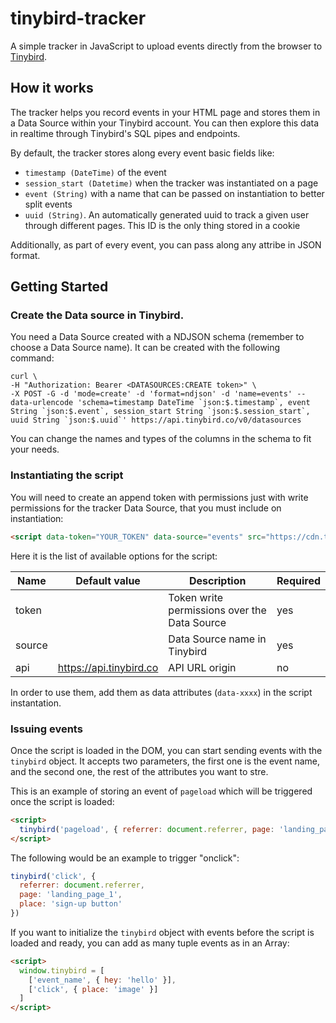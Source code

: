 # tinybird-tracker

A simple tracker in JavaScript to upload events directly from the browser to [Tinybird](https://www.tinybird.co).

## How it works

The tracker helps you record events in your HTML page and stores them in a Data Source within your Tinybird account. You can then explore this data in realtime through Tinybird's SQL pipes and endpoints.

By default, the tracker stores along every event basic fields like:

* `timestamp (DateTime)` of the event
* `session_start (Datetime)` when the tracker was instantiated on a page
* `event (String)` with a name that can be passed on instantiation to better split events
* `uuid (String)`. An automatically generated uuid to track a given user through different pages. This ID is the only thing stored in a cookie

Additionally, as part of every event, you can pass along any attribe in JSON format.

## Getting Started

### Create the Data source in Tinybird.

You need a Data Source created with a NDJSON schema (remember to choose a Data Source name). It can be created with the following command:

```shell
curl \
-H "Authorization: Bearer <DATASOURCES:CREATE token>" \
-X POST -G -d 'mode=create' -d 'format=ndjson' -d 'name=events' --data-urlencode 'schema=timestamp DateTime `json:$.timestamp`, event String `json:$.event`, session_start String `json:$.session_start`, uuid String `json:$.uuid`' https://api.tinybird.co/v0/datasources
```

You can change the names and types of the columns in the schema to fit your needs.

### Instantiating the script

You will need to create an append token with permissions just with write permissions for the tracker Data Source, that you must include on instantiation:

```html
<script data-token="YOUR_TOKEN" data-source="events" src="https://cdn.tinybird.co/static/js/t.js"></script>
```

Here it is the list of available options for the script:

| Name  | Default value | Description | Required |
| ------------- | ------------- | ------------- | ------------- |
| token  |  | Token write permissions over the Data Source | yes |
| source  |  | Data Source name in Tinybird | yes |
| api | https://api.tinybird.co | API URL origin | no |

In order to use them, add them as data attributes (`data-xxxx`) in the script instantation.


### Issuing events

Once the script is loaded in the DOM, you can start sending events with the `tinybird` object.
It accepts two parameters, the first one is the event name, and the second one, the rest of the attributes you want to stre.

This is an example of storing an event of `pageload` which will be triggered once the script is loaded:

```html
<script>
  tinybird('pageload', { referrer: document.referrer, page: 'landing_page_1' })
</script>
```

The following would be an example to trigger "onclick":

```javascript
tinybird('click', { 
  referrer: document.referrer,
  page: 'landing_page_1',
  place: 'sign-up button'
})
```

If you want to initialize the `tinybird` object with events before the script is loaded and ready, you can add as many tuple events as in an Array:

```html
<script>
  window.tinybird = [
    ['event_name', { hey: 'hello' }],
    ['click', { place: 'image' }]
  ]
</script>
```

